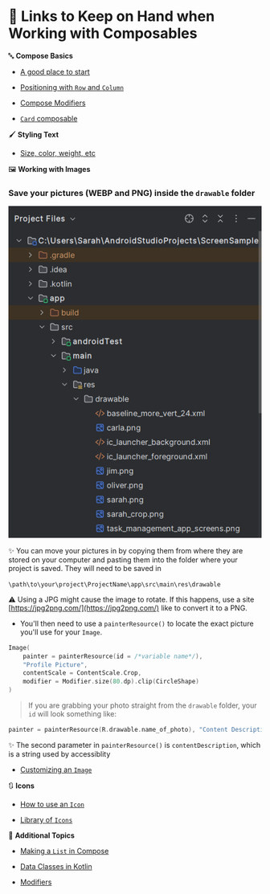 # 🔗 Links to Keep on Hand when Working with Composables

🔤 **Compose Basics**

* [A good place to start](https://developer.android.com/develop/ui/compose/layouts/basics)

* [Positioning with `Row` and `Column`](https://medium.com/@ramadan123sayed/mastering-jetpack-compose-rows-arrangements-weights-vertical-alignment-attributes-and-532248aca80b)

* [Compose Modifiers](https://developer.android.com/develop/ui/compose/modifiers)

* [`Card` composable](https://developer.android.com/develop/ui/compose/components/card)

🖌️ **Styling Text**

* [Size, color, weight, etc](https://developer.android.com/develop/ui/compose/text/style-text)

🖼️ **Working with Images**

### Save your pictures (WEBP and PNG) inside the `drawable` folder

![Where to Drop Pictures](/images/whereToSavePics.png)

✨ You can move your pictures in by copying them from where they are stored on your computer and pasting them into the folder where your project is saved. They will need to be saved in 

`\path\to\your\project\ProjectName\app\src\main\res\drawable`

⚠️ Using a JPG might cause the image to rotate. If this happens, use a site [https://jpg2png.com/](https://jpg2png.com/) like to convert it to a PNG.

* You'll then need to use a `painterResource()` to locate the exact picture you'll use for your `Image`.

```kotlin
Image(
    painter = painterResource(id = /*variable name*/),
    "Profile Picture",
    contentScale = ContentScale.Crop,
    modifier = Modifier.size(80.dp).clip(CircleShape)
)
```

> If you are grabbing your photo straight from the `drawable` folder, your `id` will look something like:

```kotlin
painter = painterResource(R.drawable.name_of_photo), "Content Description"
```

✨ The second parameter in `painterResource()` is `contentDescription`, which is a string used by accessiblity 

* [Customizing an `Image`](https://developer.android.com/develop/ui/compose/graphics/images/customize)

🔃 **Icons**

* [How to use an `Icon`](https://developer.android.com/develop/ui/compose/graphics/images/material)

* [Library of `Icons`](https://fonts.google.com/icons)

🚀 **Additional Topics**

* [Making a `List` in Compose](https://developer.android.com/develop/ui/compose/lists)

* [Data Classes in Kotlin](https://www.baeldung.com/kotlin/data-classes)

* [Modifiers](https://developer.android.com/develop/ui/compose/modifiers)